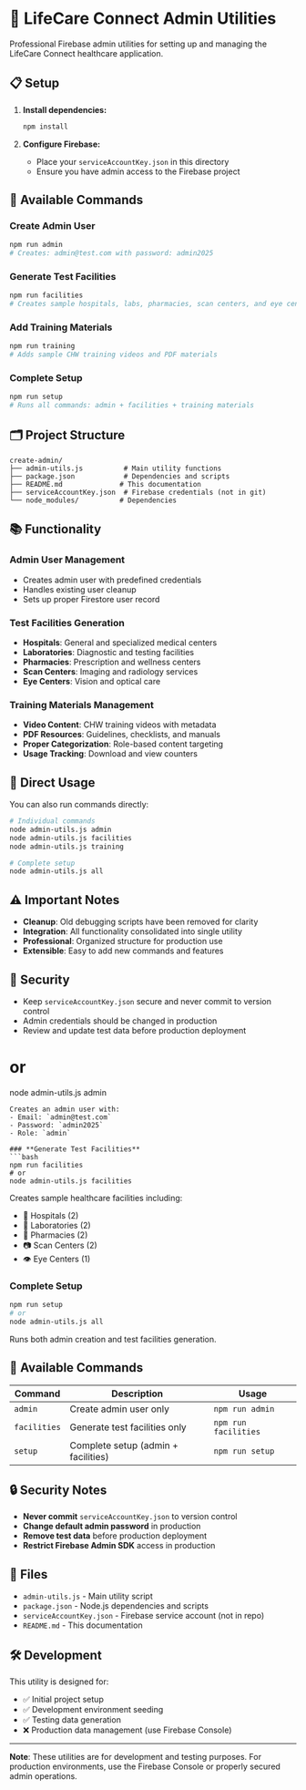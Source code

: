# 🔧 LifeCare Connect Admin Utilities

Professional Firebase admin utilities for setting up and managing the LifeCare Connect healthcare application.

## 📋 Setup

1. **Install dependencies:**
   ```bash
   npm install
   ```

2. **Configure Firebase:**
   - Place your `serviceAccountKey.json` in this directory
   - Ensure you have admin access to the Firebase project

## 🚀 Available Commands

### **Create Admin User**
```bash
npm run admin
# Creates: admin@test.com with password: admin2025
```

### **Generate Test Facilities**
```bash
npm run facilities
# Creates sample hospitals, labs, pharmacies, scan centers, and eye centers
```

### **Add Training Materials**
```bash
npm run training
# Adds sample CHW training videos and PDF materials
```

### **Complete Setup**
```bash
npm run setup
# Runs all commands: admin + facilities + training materials
```

## 🗂️ Project Structure

```
create-admin/
├── admin-utils.js          # Main utility functions
├── package.json            # Dependencies and scripts
├── README.md              # This documentation
├── serviceAccountKey.json  # Firebase credentials (not in git)
└── node_modules/          # Dependencies
```

## 📚 Functionality

### Admin User Management
- Creates admin user with predefined credentials
- Handles existing user cleanup
- Sets up proper Firestore user record

### Test Facilities Generation
- **Hospitals**: General and specialized medical centers
- **Laboratories**: Diagnostic and testing facilities  
- **Pharmacies**: Prescription and wellness centers
- **Scan Centers**: Imaging and radiology services
- **Eye Centers**: Vision and optical care

### Training Materials Management
- **Video Content**: CHW training videos with metadata
- **PDF Resources**: Guidelines, checklists, and manuals
- **Proper Categorization**: Role-based content targeting
- **Usage Tracking**: Download and view counters

## 🔧 Direct Usage

You can also run commands directly:

```bash
# Individual commands
node admin-utils.js admin
node admin-utils.js facilities
node admin-utils.js training

# Complete setup
node admin-utils.js all
```

## ⚠️ Important Notes

- **Cleanup**: Old debugging scripts have been removed for clarity
- **Integration**: All functionality consolidated into single utility
- **Professional**: Organized structure for production use
- **Extensible**: Easy to add new commands and features

## 🚨 Security

- Keep `serviceAccountKey.json` secure and never commit to version control
- Admin credentials should be changed in production
- Review and update test data before production deployment
# or
node admin-utils.js admin
```
Creates an admin user with:
- Email: `admin@test.com`
- Password: `admin2025`
- Role: `admin`

### **Generate Test Facilities**
```bash
npm run facilities
# or
node admin-utils.js facilities
```
Creates sample healthcare facilities including:
- 🏥 Hospitals (2)
- 🧪 Laboratories (2)
- 💊 Pharmacies (2)
- 📷 Scan Centers (2)
- 👁️ Eye Centers (1)

### **Complete Setup**
```bash
npm run setup
# or
node admin-utils.js all
```
Runs both admin creation and test facilities generation.

## 🎯 Available Commands

| Command | Description | Usage |
|---------|-------------|-------|
| `admin` | Create admin user only | `npm run admin` |
| `facilities` | Generate test facilities only | `npm run facilities` |
| `setup` | Complete setup (admin + facilities) | `npm run setup` |

## 🔒 Security Notes

- **Never commit** `serviceAccountKey.json` to version control
- **Change default admin password** in production
- **Remove test data** before production deployment
- **Restrict Firebase Admin SDK** access in production

## 📁 Files

- `admin-utils.js` - Main utility script
- `package.json` - Node.js dependencies and scripts
- `serviceAccountKey.json` - Firebase service account (not in repo)
- `README.md` - This documentation

## 🛠️ Development

This utility is designed for:
- ✅ Initial project setup
- ✅ Development environment seeding
- ✅ Testing data generation
- ❌ Production data management (use Firebase Console)

---

**Note**: These utilities are for development and testing purposes. For production environments, use the Firebase Console or properly secured admin operations.
